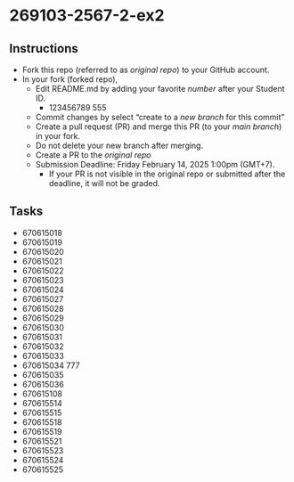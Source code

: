 # 269103-2567-2-ex2

## Instructions

* Fork this repo (referred to as *original repo*) to your GitHub account.
* In your fork (forked repo),
  * Edit README.md by adding your favorite *number* after your Student ID.
    * 123456789 555
  * Commit changes by select “create to a *new branch* for this commit”
  * Create a pull request (PR) and merge this PR (to your *main branch*) in your fork.
  * Do not delete your new branch after merging.
  * Create a PR to the *original repo*
  * Submission Deadline: Friday February 14, 2025 1:00pm (GMT+7).
    * If your PR is not visible in the original repo or submitted after the deadline, it will not be graded.

## Tasks

* 670615018
* 670615019
* 670615020
* 670615021
* 670615022
* 670615023
* 670615024
* 670615027
* 670615028
* 670615029
* 670615030
* 670615031
* 670615032
* 670615033
* 670615034 777
* 670615035
* 670615036
* 670615108
* 670615514
* 670615515
* 670615518
* 670615519
* 670615521
* 670615523
* 670615524
* 670615525
